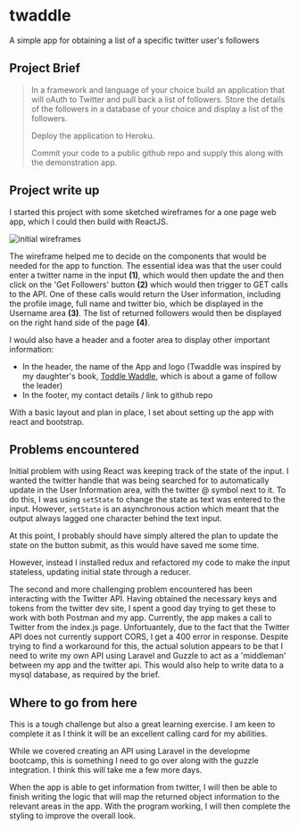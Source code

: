 # twaddle
A simple app for obtaining a list of a specific twitter user's followers

## Project Brief

>In a framework and language of your choice build an application that will oAuth to Twitter and pull back a list of followers. Store the details of the followers in a database of your choice and display a list of the followers.
>
>Deploy the application to Heroku.
>
>Commit your code to a public github repo and supply this along with the demonstration app.

## Project write up

I started this project with some sketched wireframes for a one page web app, which I could then build with ReactJS.

![initial wireframes](https://raw.githubusercontent.com/rawonjon/twaddle/master/twaddle-wireframes.jpg "initial wireframes")

The wireframe helped me to decide on the components that would be needed for the app to function.  The essential idea was that the user could enter a twitter name in the input **(1)**, which would then update the and then click on the 'Get Followers' button **(2)** which would then trigger to GET calls to the API.  One of these calls would return the User information, including the profile image, full name and twitter bio, which be displayed in the Username area **(3)**.  The list of returned followers would then be displayed on the right hand side of the page **(4)**.

I would also have a header and a footer area to display other important information:

 * In the header, the name of the App and logo (Twaddle was inspired by my daughter's book, [Toddle Waddle](https://www.google.co.uk/search?q=toddle+waddle&oq=toddle+waddle&aqs=chrome..69i57.1893j0j7&sourceid=chrome&ie=UTF-8), which is about a game of follow the leader)
 * In the footer, my contact details / link to github repo

 With a basic layout and plan in place, I set about setting up the app with react and bootstrap.

 ## Problems encountered

 Initial problem with using React was keeping track of the state of the input. I wanted the twitter handle that was being searched for to automatically update in the User Information area, with the twitter @ symbol next to it. To do this, I was using `setState` to change the state as text was entered to the input.  However, `setState` is an asynchronous action which meant that the output always lagged one character behind the text input.  

 At this point, I probably should have simply altered the plan to update the state on the button submit, as this would have saved me some time.

 However, instead I installed redux and refactored my code to make the input stateless, updating initial state through a reducer.

 The second and more challenging problem encountered has been interacting with the Twitter API. Having obtained the necessary keys and tokens from the twitter dev site, I spent a good day trying to get these to work with both Postman and my app. Currently, the app makes a call to Twitter from the index.js page. Unfortuantely, due to the fact that the Twitter API does not currently support CORS, I get a 400 error in response.  Despite trying to find a workaround for this, the actual solution appears to be that I need to write my own API using Laravel and Guzzle to act as a 'middleman' between my app and the twitter api.  This would also help to write data to a mysql database, as required by the brief.

 ## Where to go from here

 This is a tough challenge but also a great learning exercise.  I am keen to complete it as I think it will be an excellent calling card for my abilities. 

 While we covered creating an API using Laravel in the developme bootcamp, this is something I need to go over along with the guzzle integration.  I think this will take me a few more days. 

 When the app is able to get information from twitter, I will then be able to finish writing the logic that will map the returned object information to the relevant areas in the app.  With the program working, I will then complete the styling to improve the overall look.

 



